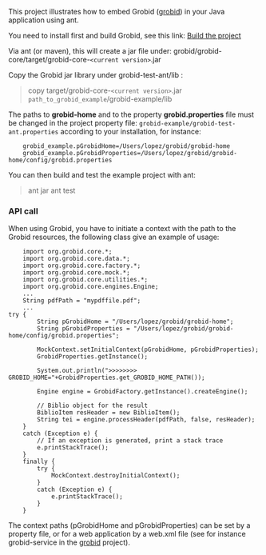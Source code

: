 This project illustrates how to embed Grobid ([grobid](https://raw.github.com/kermitt2/grobid)) in your Java application using ant.

You need to install first and build Grobid, see this link: [Build the project](http://grobid.readthedocs.org/en/latest/Install-Grobid/)

Via ant (or maven), this will create a jar file under: grobid/grobid-core/target/grobid-core-`<current version>`.jar

Copy the Grobid jar library under grobid-test-ant/lib :

> copy target/grobid-core-`<current version>`.jar `path_to_grobid_example`/grobid-example/lib

The paths to __grobid-home__ and to the property __grobid.properties__ file must be changed in the project property file:  `grobid-example/grobid-test-ant.properties` according to your installation, for instance: 

		grobid_example.pGrobidHome=/Users/lopez/grobid/grobid-home
		grobid_example.pGrobidProperties=/Users/lopez/grobid/grobid-home/config/grobid.properties

You can then build and test the example project with ant:

> ant jar
> ant test


### API call

When using Grobid, you have to initiate a context with the path to the Grobid resources, the following class give an example of usage:

        import org.grobid.core.*;
        import org.grobid.core.data.*;
        import org.grobid.core.factory.*;
        import org.grobid.core.mock.*;
        import org.grobid.core.utilities.*;
        import org.grobid.core.engines.Engine;
        ...
        String pdfPath = "mypdffile.pdf";
        ...
	try {
			String pGrobidHome = "/Users/lopez/grobid/grobid-home";
			String pGrobidProperties = "/Users/lopez/grobid/grobid-home/config/grobid.properties";

			MockContext.setInitialContext(pGrobidHome, pGrobidProperties);		
			GrobidProperties.getInstance();

			System.out.println(">>>>>>>> GROBID_HOME="+GrobidProperties.get_GROBID_HOME_PATH());

			Engine engine = GrobidFactory.getInstance().createEngine();

			// Biblio object for the result
			BiblioItem resHeader = new BiblioItem();
			String tei = engine.processHeader(pdfPath, false, resHeader);
		} 
		catch (Exception e) {
			// If an exception is generated, print a stack trace
			e.printStackTrace();
		} 
		finally {
			try {
				MockContext.destroyInitialContext();
			} 
			catch (Exception e) {
				e.printStackTrace();
			}
		}

The context paths (pGrobidHome and pGrobidProperties) can be set by a property file, or for a web application by a web.xml file (see for instance grobid-service in the [grobid](https://github.com/kermitt2/grobid) project).



